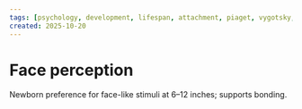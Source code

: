 ```yaml
---
tags: [psychology, development, lifespan, attachment, piaget, vygotsky, adolescence, adulthood, aging, morality]
created: 2025-10-20
---
```

# Face perception

Newborn preference for face-like stimuli at 6–12 inches; supports bonding.

